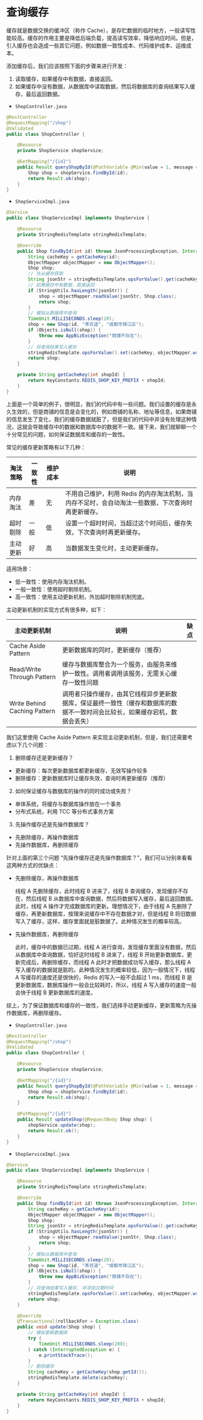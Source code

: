 # 查询缓存

缓存就是数据交换的缓冲区（称作 Cache），是存贮数据的临时地方，一般读写性能较高。缓存的作用主要是降低后端负载，提高读写效率，降低响应时间。但是，引入缓存也会造成一些其它问题，例如数据一致性成本、代码维护成本、运维成本。

添加缓存后，我们应该按照下面的步骤来进行开发：

1. 读取缓存，如果缓存中有数据，直接返回。
2. 如果缓存中没有数据，从数据库中读取数据，然后将数据库的查询结果写入缓存，最后返回数据。

- `ShopController.java`

```java
@RestController
@RequestMapping("/shop")
@Validated
public class ShopController {

    @Resource
    private ShopService shopService;

    @GetMapping("/{id}")
    public Result queryShopById(@PathVariable @Min(value = 1, message = "商铺 ID 不合法") Integer id) throws JsonProcessingException, InterruptedException {
        Shop shop = shopService.findById(id);
        return Result.ok(shop);
    }
}
```
- `ShopServiceImpl.java`

```java
@Service
public class ShopServiceImpl implements ShopService {

    @Resource
    private StringRedisTemplate stringRedisTemplate;

    @Override
    public Shop findById(int id) throws JsonProcessingException, InterruptedException {
        String cacheKey = getCacheKey(id);
        ObjectMapper objectMapper = new ObjectMapper();
        Shop shop;
        // 先从缓存获取
        String jsonStr = stringRedisTemplate.opsForValue().get(cacheKey);
        // 如果缓存中有数据，直接返回
        if (StringUtils.hasLength(jsonStr)) {
            shop = objectMapper.readValue(jsonStr, Shop.class);
            return shop;
        }
        // 模拟从数据库中查询
        TimeUnit.MILLISECONDS.sleep(20);
        shop = new Shop(id, "茶百道", "成都市锦江区");
        if (Objects.isNull(shop)) {
            throw new AppBizException("商铺不存在");
        }
        // 将查询结果写入缓存
        stringRedisTemplate.opsForValue().set(cacheKey, objectMapper.writeValueAsString(shop));
        return shop;
    }

    private String getCacheKey(int shopId) {
        return KeyConstants.REDIS_SHOP_KEY_PREFIX + shopId;
    }
}
```

上面是一个简单的例子，很明显，我们的代码中有一些问题。我们设置的缓存是永久生效的，但是商铺的信息是会变化的，例如商铺的名称、地址等信息，如果商铺的信息发生了变化，我们的缓存数据就脏了，但是我们的代码中并没有处理这种情况，这就会导致缓存中的数据和数据库中的数据不一致。接下来，我们就聊聊一个十分常见的问题，如何保证数据库和缓存的一致性。

常见的缓存更新策略有以下几种：

淘汰策略|一致性|维护成本|说明
---|---|---|---
内存淘汰|差|无|不用自己维护，利用 Redis 的内存淘汰机制，当内存不足时，会自动淘汰一些数据，下次查询时再更新缓存。
超时剔除|一般|低|设置一个超时时间，当超过这个时间后，缓存失效，下次查询时再更新缓存。
主动更新|好|高|当数据发生变化时，主动更新缓存。

适用场景：

- 低一致性：使用内存淘汰机制。
- 一般一致性：使用超时剔除机制。
- 高一致性：使用主动更新机制，外加超时剔除机制兜底。

主动更新机制的实现方式有很多种，如下：

主动更新机制|说明|缺点
---|---|---
Cache Aside Pattern|更新数据库的同时，更新缓存（推荐）
Read/Write Through Pattern|缓存与数据库整合为一个服务，由服务来维护一致性。调用者调用该服务，无需关心缓存一致性问题
Write Behind Caching Pattern|调用者只操作缓存，由其它线程异步更新数据库，保证最终一致性（缓存和数据库的数据不一致时间会比较长，如果缓存宕机，数据会丢失）

我们这里使用 Cache Aside Pattern 来实现主动更新机制，但是，我们还需要考虑以下几个问题：

1. 删除缓存还是更新缓存？

  - 更新缓存：每次更新数据库都更新缓存，无效写操作较多
  - 删除缓存：更新数据库时让缓存失效，查询时再更新缓存（推荐）

2. 如何保证缓存与数据库的操作的同时成功或失败？

  - 单体系统，将缓存与数据库操作放在一个事务
  - 分布式系统，利用 TCC 等分布式事务方案

3. 先操作缓存还是先操作数据库？

  - 先删除缓存，再操作数据库
  - 先操作数据库，再删除缓存

针对上面的第三个问题 “先操作缓存还是先操作数据库？”，我们可以分别来看看这两种方式的优缺点：

- 先删除缓存，再操作数据库

  线程 A 先删除缓存，此时线程 B 进来了，线程 B 查询缓存，发现缓存不存在，然后线程 B 从数据库中查询数据，然后将数据写入缓存，最后返回数据。此时，线程 A 操作才完成数据库的更新。理想情况下，由于线程 A 先删除了缓存，再更新数据库，按理来说缓存中不存在数据才对，但是线程 B 将旧数据写入了缓存，这样，缓存里面就是脏数据了。此种情况发生的概率较高。

- 先操作数据库，再删除缓存

  此时，缓存中的数据已过期，线程 A 进行查询，发现缓存里面没有数据，然后从数据库中查询数据，恰好这时线程 B 进来了，线程 B 开始更新数据库，更新完成后，再删除缓存，而线程 A 此时才把数据成功写入缓存，那么线程 A 写入缓存的数据就是脏的。此种情况发生的概率较低，因为一般情况下，线程 A 写缓存的速度还是很快的，Redis 的写入一般不会超过 1 ms，而线程 B 是更新数据库，数据库操作一般会比较耗时，所以，线程 A 写入缓存的速度一般会快于线程 B 更新数据库的速度。

综上，为了保证数据库和缓存的一致性，我们选择手动更新缓存，更新策略为先操作数据库，再删除缓存。

- `ShopController.java`

```java
@RestController
@RequestMapping("/shop")
@Validated
public class ShopController {

    @Resource
    private ShopService shopService;

    @GetMapping("/{id}")
    public Result queryShopById(@PathVariable @Min(value = 1, message = "商铺 ID 不合法") Integer id) throws JsonProcessingException, InterruptedException {
        Shop shop = shopService.findById(id);
        return Result.ok(shop);
    }

    @PutMapping("/{id}")
    public Result updateShop(@RequestBody Shop shop) {
        shopService.update(shop);
        return Result.ok();
    }
}
```

- `ShopServiceImpl.java`

```java
@Service
public class ShopServiceImpl implements ShopService {

    @Resource
    private StringRedisTemplate stringRedisTemplate;

    @Override
    public Shop findById(int id) throws JsonProcessingException, InterruptedException {
        String cacheKey = getCacheKey(id);
        ObjectMapper objectMapper = new ObjectMapper();
        Shop shop;
        String jsonStr = stringRedisTemplate.opsForValue().get(cacheKey);
        if (StringUtils.hasLength(jsonStr)) {
            shop = objectMapper.readValue(jsonStr, Shop.class);
            return shop;
        }
        // 模拟从数据库中查询
        TimeUnit.MILLISECONDS.sleep(20);
        shop = new Shop(id, "茶百道", "成都市锦江区");
        if (Objects.isNull(shop)) {
            throw new AppBizException("商铺不存在");
        }
        // 将查询结果写入缓存, 并添加过期时间
        stringRedisTemplate.opsForValue().set(cacheKey, objectMapper.writeValueAsString(shop), KeyConstants.REDIS_SHOP_KEY_TTL, TimeUnit.MINUTES);
        return shop;
    }

    @Override
    @Transactional(rollbackFor = Exception.class)
    public void update(Shop shop) {
        // 模拟更新数据库
        try {
            TimeUnit.MILLISECONDS.sleep(200);
        } catch (InterruptedException e) {
            e.printStackTrace();
        }
        // 删除缓存
        String cacheKey = getCacheKey(shop.getId());
        stringRedisTemplate.delete(cacheKey);
    }

    private String getCacheKey(int shopId) {
        return KeyConstants.REDIS_SHOP_KEY_PREFIX + shopId;
    }
}
```